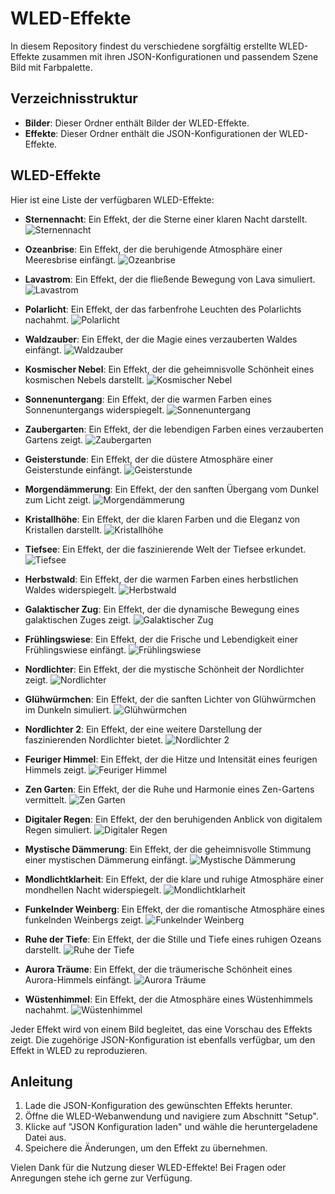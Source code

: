 # WLED-Effekte

In diesem Repository findest du verschiedene sorgfältig erstellte WLED-Effekte zusammen mit ihren JSON-Konfigurationen und passendem Szene Bild mit Farbpalette.

## Verzeichnisstruktur

- **Bilder**: Dieser Ordner enthält Bilder der WLED-Effekte.
- **Effekte**: Dieser Ordner enthält die JSON-Konfigurationen der WLED-Effekte.

## WLED-Effekte

Hier ist eine Liste der verfügbaren WLED-Effekte:

- **Sternennacht**: Ein Effekt, der die Sterne einer klaren Nacht darstellt.
  ![Sternennacht](API%20commands/bilder/sternennacht.png)

- **Ozeanbrise**: Ein Effekt, der die beruhigende Atmosphäre einer Meeresbrise einfängt.
  ![Ozeanbrise](API%20commands/bilder/ozeanbrise.png)

- **Lavastrom**: Ein Effekt, der die fließende Bewegung von Lava simuliert.
  ![Lavastrom](API%20commands/bilder/lavastrom.png)

- **Polarlicht**: Ein Effekt, der das farbenfrohe Leuchten des Polarlichts nachahmt.
  ![Polarlicht](API%20commands/bilder/polarlicht.png)

- **Waldzauber**: Ein Effekt, der die Magie eines verzauberten Waldes einfängt.
  ![Waldzauber](API%20commands/bilder/waldzauber.png)

- **Kosmischer Nebel**: Ein Effekt, der die geheimnisvolle Schönheit eines kosmischen Nebels darstellt.
  ![Kosmischer Nebel](API%20commands/bilder/kosmischernebel.png)

- **Sonnenuntergang**: Ein Effekt, der die warmen Farben eines Sonnenuntergangs widerspiegelt.
  ![Sonnenuntergang](API%20commands/bilder/sonnenuntergang.png)

- **Zaubergarten**: Ein Effekt, der die lebendigen Farben eines verzauberten Gartens zeigt.
  ![Zaubergarten](API%20commands/bilder/zaubergarten.png)

- **Geisterstunde**: Ein Effekt, der die düstere Atmosphäre einer Geisterstunde einfängt.
  ![Geisterstunde](API%20commands/bilder/geisterstunde.png)

- **Morgendämmerung**: Ein Effekt, der den sanften Übergang vom Dunkel zum Licht zeigt.
  ![Morgendämmerung](API%20commands/bilder/morgendaemmerung.png)

- **Kristallhöhe**: Ein Effekt, der die klaren Farben und die Eleganz von Kristallen darstellt.
  ![Kristallhöhe](API%20commands/bilder/kristallhoehe.png)

- **Tiefsee**: Ein Effekt, der die faszinierende Welt der Tiefsee erkundet.
  ![Tiefsee](API%20commands/bilder/tiefsee.png)

- **Herbstwald**: Ein Effekt, der die warmen Farben eines herbstlichen Waldes widerspiegelt.
  ![Herbstwald](API%20commands/bilder/herbstwald.png)

- **Galaktischer Zug**: Ein Effekt, der die dynamische Bewegung eines galaktischen Zuges zeigt.
  ![Galaktischer Zug](API%20commands/bilder/galaktischerzug.png)

- **Frühlingswiese**: Ein Effekt, der die Frische und Lebendigkeit einer Frühlingswiese einfängt.
  ![Frühlingswiese](API%20commands/bilder/fruehlingswiese.png)

- **Nordlichter**: Ein Effekt, der die mystische Schönheit der Nordlichter zeigt.
  ![Nordlichter](API%20commands/bilder/nordlichter.png)

- **Glühwürmchen**: Ein Effekt, der die sanften Lichter von Glühwürmchen im Dunkeln simuliert.
  ![Glühwürmchen](API%20commands/bilder/gluehwuermchen.png)

- **Nordlichter 2**: Ein Effekt, der eine weitere Darstellung der faszinierenden Nordlichter bietet.
  ![Nordlichter 2](API%20commands/bilder/nordlichter2.png)

- **Feuriger Himmel**: Ein Effekt, der die Hitze und Intensität eines feurigen Himmels zeigt.
  ![Feuriger Himmel](API%20commands/bilder/feurigerhimmel.png)

- **Zen Garten**: Ein Effekt, der die Ruhe und Harmonie eines Zen-Gartens vermittelt.
  ![Zen Garten](API%20commands/bilder/zengarten.png)

- **Digitaler Regen**: Ein Effekt, der den beruhigenden Anblick von digitalem Regen simuliert.
  ![Digitaler Regen](API%20commands/bilder/digitalerregen.png)

- **Mystische Dämmerung**: Ein Effekt, der die geheimnisvolle Stimmung einer mystischen Dämmerung einfängt.
  ![Mystische Dämmerung](API%20commands/bilder/mystischedaemmerung.png)

- **Mondlichtklarheit**: Ein Effekt, der die klare und ruhige Atmosphäre einer mondhellen Nacht widerspiegelt.
  ![Mondlichtklarheit](API%20commands/bilder/mondlichtklarheit.png)

- **Funkelnder Weinberg**: Ein Effekt, der die romantische Atmosphäre eines funkelnden Weinbergs zeigt.
  ![Funkelnder Weinberg](API%20commands/bilder/funkelnderweinberg.png)

- **Ruhe der Tiefe**: Ein Effekt, der die Stille und Tiefe eines ruhigen Ozeans darstellt.
  ![Ruhe der Tiefe](API%20commands/bilder/ruhedertiefe.png)

- **Aurora Träume**: Ein Effekt, der die träumerische Schönheit eines Aurora-Himmels einfängt.
  ![Aurora Träume](API%20commands/bilder/auroratraeume.png)
  
- **Wüstenhimmel**: Ein Effekt, der die Atmosphäre eines Wüstenhimmels nachahmt.
  ![Wüstenhimmel](bilder/wuestenhimmel.png)


Jeder Effekt wird von einem Bild begleitet, das eine Vorschau des Effekts zeigt. Die zugehörige JSON-Konfiguration ist ebenfalls verfügbar, um den Effekt in WLED zu reproduzieren.

## Anleitung

1. Lade die JSON-Konfiguration des gewünschten Effekts herunter.
2. Öffne die WLED-Webanwendung und navigiere zum Abschnitt "Setup".
3. Klicke auf "JSON Konfiguration laden" und wähle die heruntergeladene Datei aus.
4. Speichere die Änderungen, um den Effekt zu übernehmen.

Vielen Dank für die Nutzung dieser WLED-Effekte! Bei Fragen oder Anregungen stehe ich gerne zur Verfügung.

